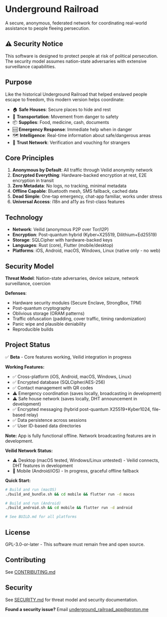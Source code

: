 # Underground Railroad

A secure, anonymous, federated network for coordinating real-world assistance to people fleeing persecution.

## ⚠️ Security Notice

This software is designed to protect people at risk of political persecution. The security model assumes nation-state adversaries with extensive surveillance capabilities.

## Purpose

Like the historical Underground Railroad that helped enslaved people escape to freedom, this modern version helps coordinate:

- 🏠 **Safe Houses**: Secure places to hide and rest
- 🚗 **Transportation**: Movement from danger to safety
- 📦 **Supplies**: Food, medicine, cash, documents
- 🆘 **Emergency Response**: Immediate help when in danger
- 🗺️ **Intelligence**: Real-time information about safe/dangerous areas
- 🤝 **Trust Network**: Verification and vouching for strangers

## Core Principles

1. **Anonymous by Default**: All traffic through Veilid anonymity network
2. **Encrypted Everything**: Hardware-backed encryption at rest, E2E encryption in transit
3. **Zero Metadata**: No logs, no tracking, minimal metadata
4. **Offline Capable**: Bluetooth mesh, SMS fallback, cached data
5. **Dead Simple**: One-tap emergency, chat-app familiar, works under stress
6. **Universal Access**: i18n and a11y as first-class features

## Technology

- **Network**: Veilid (anonymous P2P over Tor/I2P)
- **Encryption**: Post-quantum hybrid (Kyber+X25519, Dilithium+Ed25519)
- **Storage**: SQLCipher with hardware-backed keys
- **Languages**: Rust (core), Flutter (mobile/desktop)
- **Platforms**: iOS, Android, macOS, Windows, Linux (native only - no web)

## Security Model

**Threat Model**: Nation-state adversaries, device seizure, network surveillance, coercion

**Defenses**:
- Hardware security modules (Secure Enclave, StrongBox, TPM)
- Post-quantum cryptography
- Oblivious storage (ORAM patterns)
- Traffic obfuscation (padding, cover traffic, timing randomization)
- Panic wipe and plausible deniability
- Reproducible builds

## Project Status

✅ **Beta** - Core features working, Veilid integration in progress

**Working Features:**
- ✅ Cross-platform (iOS, Android, macOS, Windows, Linux)
- ✅ Encrypted database (SQLCipher/AES-256)
- ✅ Contact management with QR codes
- ⚠️ Emergency coordination (saves locally, broadcasting in development)
- ⚠️ Safe house network (saves locally, DHT announcement in development)
- ✅ Encrypted messaging (hybrid post-quantum X25519+Kyber1024, file-based relay)
- ✅ Data persistence across sessions
- ✅ User ID-based data directories

**Note:** App is fully functional offline. Network broadcasting features are in development.

**Veilid Network Status:**
- ⚠️ Desktop (macOS tested, Windows/Linux untested) - Veilid connects, DHT features in development
- 🔄 Mobile (Android/iOS) - In progress, graceful offline fallback

**Quick Start:**
```bash
# Build and run (macOS)
./build_and_bundle.sh && cd mobile && flutter run -d macos

# Build and run (Android)
./build_android.sh && cd mobile && flutter run -d android

# See BUILD.md for all platforms
```

## License

GPL-3.0-or-later - This software must remain free and open source.

## Contributing

See [CONTRIBUTING.md](CONTRIBUTING.md)

## Security

See [SECURITY.md](SECURITY.md) for threat model and security documentation.

**Found a security issue?** Email underground_railroad_app@proton.me
